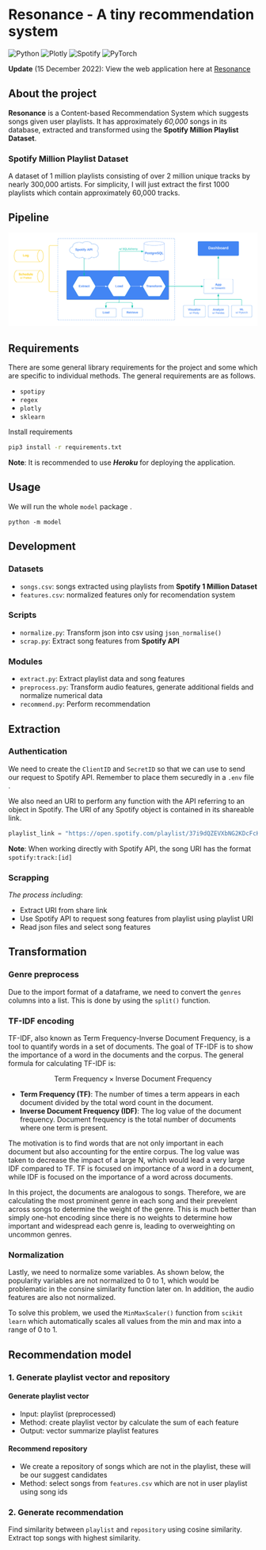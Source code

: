 # Resonance - A tiny recommendation system

![Python](https://img.shields.io/badge/Made%20With-Python%203.8-blue.svg?style=for-the-badge&logo=Python&logoColor=white)
![Plotly](https://img.shields.io/badge/plotly%20-%2300416A.svg?&style=for-the-badge&logo=pandas&logoColor=white)
![Spotify](https://img.shields.io/badge/Spotify-1ED760?style=for-the-badge&logo=spotify&logoColor=white)
![PyTorch](https://img.shields.io/badge/PyTorch-%23EE4C2C.svg?style=for-the-badge&logo=PyTorch&logoColor=white)

**Update** (15 December 2022): View the web application here at [Resonance](https://resonance.streamlit.app/)

## About the project

**Resonance** is a Content-based Recommendation System which suggests songs given user playlists. It has approximately *60,000* songs in its database, extracted and transformed using the **Spotify Million Playlist Dataset**.

### Spotify Million Playlist Dataset

A dataset of 1 million playlists consisting of over 2 million unique tracks by nearly 300,000 artists. For simplicity, I will just extract the first 1000 playlists which contain approximately 60,000 tracks.

## Pipeline

![Pipeline](img/stack.png)

## Requirements

There are some general library requirements for the project and some which are specific to individual methods. The general requirements are as follows.

- `spotipy`
- `regex`
- `plotly`
- `sklearn`
  
Install requirements

```sh
pip3 install -r requirements.txt
```

**Note**: It is recommended to use ***Heroku*** for deploying the application.

## Usage

We will run the whole `model` package .

```shell
python -m model  
```

## Development

### Datasets
- `songs.csv`: songs extracted using playlists from **Spotify 1 Million Dataset**
- `features.csv`: normalized features only for recomendation system

### Scripts
- `normalize.py`: Transform json into csv using `json_normalise()`
- `scrap.py`: Extract song features from **Spotify API** 

### Modules
- `extract.py`: Extract playlist data and song features
- `preprocess.py`: Transform audio features, generate additional fields  and normalize numerical data
- `recommend.py`: Perform recommendation

## Extraction

### Authentication

We need to create the `ClientID` and `SecretID` so that we can use to send our request to Spotify API. Remember to place them securedly in a `.env` file .

We also need an URI to perform any function with the API referring to an object in Spotify. The URI of any Spotify object is contained in its shareable link.

```python
playlist_link = "https://open.spotify.com/playlist/37i9dQZEVXbNG2KDcFcKOF?si=1333723a6eff4b7f"
```
**Note**: When working directly with Spotify API, the song URI has the format `spotify:track:[id]`

### Scrapping

*The process including*:

- Extract URI from share link
- Use Spotify API to request song features from playlist using playlist URI
- Read json files and select song features

## Transformation

### Genre preprocess

Due to the import format of a dataframe, we need to convert the `genres` columns into a list. This is done by using the `split()` function.

### TF-IDF encoding

TF-IDF, also known as Term Frequency-Inverse Document Frequency, is a tool to quantify words in a set of documents. The goal of TF-IDF is to show the importance of a word in the documents and the corpus. The general formula for calculating TF-IDF is:

$$ \text{Term Frequency}\times\text{Inverse Document Frequency}$$

- **Term Frequency (TF)**: The number of times a term appears in each document divided by the total word count in the document.
- **Inverse Document Frequency (IDF)**: The log value of the document frequency. Document frequency is the total number of documents where one term is present.

The motivation is to find words that are not only important in each document but also accounting for the entire corpus. The log value was taken to decrease the impact of a large N, which would lead a very large IDF compared to TF. TF is focused on importance of a word in a document, while IDF is focused on the importance of a word across documents.

In this project, the documents are analogous to songs. Therefore, we are calculating the most prominent genre in each song and their prevelent across songs to determine the weight of the genre. This is much better than simply one-hot encoding since there is no weights to determine how important and widespread each genre is, leading to overweighting on uncommon genres.
### Normalization

Lastly, we need to normalize some variables. As shown below, the popularity variables are not normalized to 0 to 1, which would be problematic in the consine similarity function later on. In addition, the audio features are also not normalized. 

To solve this problem, we used the `MinMaxScaler()` function from `scikit learn` which automatically scales all values from the min and max into a range of 0 to 1.

## Recommendation model

### 1. Generate playlist vector and repository

#### Generate playlist vector
  - Input: playlist (preprocessed)
  - Method: create playlist vector by calculate the sum of each feature 
  - Output: vector summarize playlist features
#### Recommend repository
  - We create a repository of songs which are not in the playlist, these will be our suggest candidates
  - Method: select songs from `features.csv` which are not in user playlist using song ids

### 2. Generate recommendation

Find similarity between `playlist` and `repository` using cosine similarity. Extract top songs with highest similarity.
<!--eof>